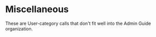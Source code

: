 # Miscellaneous

These are User-category calls that don't fit well into the Admin Guide organization.
